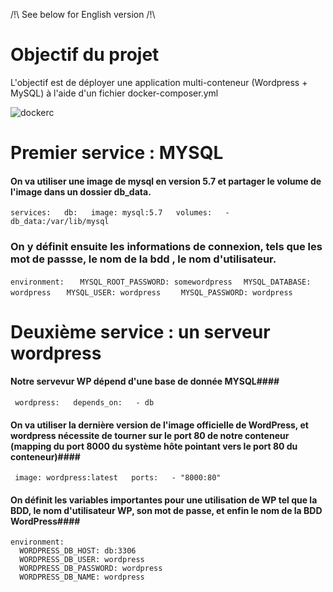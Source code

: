 /!\ See below for English version /!\  

# Objectif du projet #  

L'objectif est de déployer une application multi-conteneur (Wordpress + MySQL) à l'aide d'un fichier docker-composer.yml  

![dockerc](https://user-images.githubusercontent.com/97849927/202799743-6b6aa097-87e1-4676-91bf-94e966316505.png)

# Premier service : MYSQL #

#### On va utiliser une image de mysql en version 5.7 et partager le volume de l'image dans un dossier db_data.  ####
`services:  
  db:  
    image: mysql:5.7  
    volumes:  
      - db_data:/var/lib/mysql`  

### On y définit ensuite les informations de connexion, tels que les mot de passse, le nom de la bdd , le nom d'utilisateur.  ####

 `environment:  `
   `  MYSQL_ROOT_PASSWORD: somewordpress  `
   `  MYSQL_DATABASE: wordpress  `
  `   MYSQL_USER: wordpress  `
  `   MYSQL_PASSWORD: wordpress`  
    
# Deuxième service : un serveur wordpress # 

#### Notre servevur WP dépend d'une base de donnée MYSQL####

`  wordpress:  
    depends_on:  
      - db  
    `
    
#### On va utiliser la dernière version de l'image officielle de WordPress, et wordpress nécessite de tourner sur le port 80 de notre conteneur (mapping du port 8000 du système hôte pointant vers le port 80 du conteneur)####

  `  image: wordpress:latest  
    ports:  
      - "8000:80"  
   `
#### On définit les variables importantes pour une utilisation de WP tel que la BDD, le nom d'utilisateur WP, son mot de passe, et enfin le nom de la BDD WordPress####  
    environment:  
      WORDPRESS_DB_HOST: db:3306  
      WORDPRESS_DB_USER: wordpress  
      WORDPRESS_DB_PASSWORD: wordpress  
      WORDPRESS_DB_NAME: wordpress  
      

